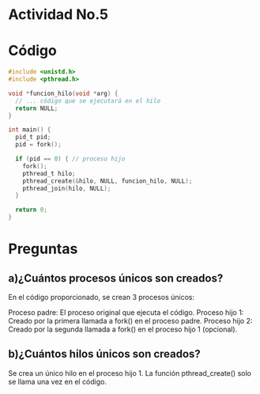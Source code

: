 # Actividad No.5

# Código

~~~ C
#include <unistd.h>
#include <pthread.h>

void *funcion_hilo(void *arg) {
  // ... código que se ejecutará en el hilo
  return NULL;
}

int main() {
  pid_t pid;
  pid = fork();

  if (pid == 0) { // proceso hijo
    fork();
    pthread_t hilo;
    pthread_create(&hilo, NULL, funcion_hilo, NULL);
    pthread_join(hilo, NULL);
  }

  return 0;
}
~~~


# Preguntas

## a)¿Cuántos procesos únicos son creados?

En el código proporcionado, se crean 3 procesos únicos:

Proceso padre: El proceso original que ejecuta el código.
Proceso hijo 1: Creado por la primera llamada a fork() en el proceso padre.
Proceso hijo 2: Creado por la segunda llamada a fork() en el proceso hijo 1 (opcional).

## b)¿Cuántos hilos únicos son creados?

Se crea un único hilo en el proceso hijo 1. La función pthread_create() solo se llama una vez en el código.